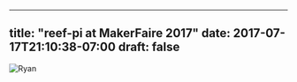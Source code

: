 
---
title: "reef-pi at MakerFaire 2017"
date: 2017-07-17T21:10:38-07:00
draft: false
---

![Ryan](/img/mf2017/19.JPG)
